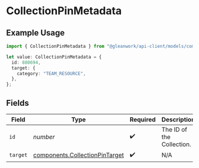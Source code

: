 # CollectionPinMetadata

## Example Usage

```typescript
import { CollectionPinMetadata } from "@gleanwork/api-client/models/components";

let value: CollectionPinMetadata = {
  id: 880694,
  target: {
    category: "TEAM_RESOURCE",
  },
};
```

## Fields

| Field                                                                            | Type                                                                             | Required                                                                         | Description                                                                      |
| -------------------------------------------------------------------------------- | -------------------------------------------------------------------------------- | -------------------------------------------------------------------------------- | -------------------------------------------------------------------------------- |
| `id`                                                                             | *number*                                                                         | :heavy_check_mark:                                                               | The ID of the Collection.                                                        |
| `target`                                                                         | [components.CollectionPinTarget](../../models/components/collectionpintarget.md) | :heavy_check_mark:                                                               | N/A                                                                              |